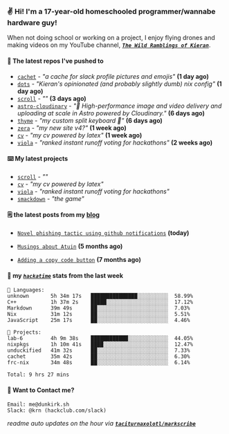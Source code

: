 ### ✌️ Hi! I'm a 17-year-old homeschooled programmer/wannabe hardware guy!

When not doing school or working on a project, I enjoy flying drones and making videos on my YouTube channel, [**_`The Wild Ramblings of Kieran`_**](https://youtube.com/@kieran.rambles).

#### 👷 The latest repos I've pushed to

- [`cachet`](https://github.com/taciturnaxolotl/cachet) - _"a cache for slack profile pictures and emojis"_ **(1 day ago)**
- [`dots`](https://github.com/taciturnaxolotl/dots) - _"Kieran's opinionated (and probably slightly dumb) nix config"_ **(1 day ago)**
- [`scroll`](https://github.com/taciturnaxolotl/scroll) - _""_ **(3 days ago)**
- [`astro-cloudinary`](https://github.com/cloudinary-community/astro-cloudinary) - _"🚀 High-performance image and video delivery and uploading at scale in Astro powered by Cloudinary."_ **(6 days ago)**
- [`thyme`](https://github.com/taciturnaxolotl/thyme) - _"my custom split keyboard 🫶"_ **(6 days ago)**
- [`zera`](https://github.com/taciturnaxolotl/zera) - _"my new site v4?"_ **(1 week ago)**
- [`cv`](https://github.com/taciturnaxolotl/cv) - _"my cv powered by latex"_ **(1 week ago)**
- [`viola`](https://github.com/taciturnaxolotl/viola) - _"ranked instant runoff voting for hackathons"_ **(2 weeks ago)**

#### ⌨️ My latest projects

- [`scroll`](https://github.com/taciturnaxolotl/scroll) - _""_
- [`cv`](https://github.com/taciturnaxolotl/cv) - _"my cv powered by latex"_
- [`viola`](https://github.com/taciturnaxolotl/viola) - _"ranked instant runoff voting for hackathons"_
- [`smackdown`](https://github.com/taciturnaxolotl/smackdown) - _"the game"_

#### 🗒️ the latest posts from my [blog](https://dunkirk.sh)

- [`Novel phishing tactic using github notifications`](https://dunkirk.sh/blog/github-phishing/) **(today)**

- [`Musings about Atuin`](https://dunkirk.sh/blog/atuin/) **(5 months ago)**

- [`Adding a copy code button`](https://dunkirk.sh/blog/adding-a-copy-button/) **(7 months ago)**



#### 📡 my [_`hackatime`_](https://waka.hackclub.com) stats from the last week

```text
💾 Languages:
unknown       5h 34m 17s   ███████████████░░░░░░░░░░  58.99%
C++           1h 37m 2s    █████░░░░░░░░░░░░░░░░░░░░  17.12%
Markdown      39m 49s      ██░░░░░░░░░░░░░░░░░░░░░░░  7.03%
Nix           31m 12s      ██░░░░░░░░░░░░░░░░░░░░░░░  5.51%
JavaScript    25m 17s      ██░░░░░░░░░░░░░░░░░░░░░░░  4.46%

💼 Projects:
lab-6         4h 9m 38s    ████████████░░░░░░░░░░░░░  44.05%
nixpkgs       1h 10m 41s   ████░░░░░░░░░░░░░░░░░░░░░  12.47%
unduckified   41m 32s      ██░░░░░░░░░░░░░░░░░░░░░░░  7.33%
cachet        35m 42s      ██░░░░░░░░░░░░░░░░░░░░░░░  6.30%
frc-nix       34m 48s      ██░░░░░░░░░░░░░░░░░░░░░░░  6.14%

Total: 9 hrs 27 mins
```

#### 📮 Want to Contact me?

```text
Email: me@dunkirk.sh
Slack: @krn (hackclub.com/slack)
```

_readme auto updates on the hour via [**`taciturnaxolotl/markscribe`**](https://github.com/taciturnaxolotl/markscribe)_
